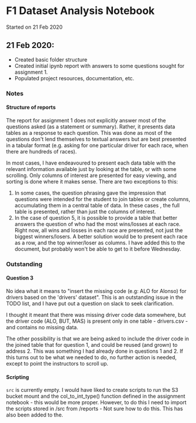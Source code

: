 # F1 Dataset Analysis Notebook

Started on 21 Feb 2020

## 21 Feb 2020:
* Created basic folder structure
* Created initial ipynb report with answers to some questions sought for assignment 1.
* Populated project resources, documentation, etc.

### Notes

#### Structure of reports
The report for assignment 1 does not explicitly answer most of the questions asked (as a statement or summary). Rather, it presents data tables as a response to each question. This was done as most of the questions don't lend themselves to textual answers but are best presented in a tabular format (e.g. asking for one particular driver for each race, when there are hundreds of races).

In most cases, I have endeavoured to present each data table with the relevant information available just by looking at the table, or with some scrolling. Only columns of interest are presented for easy viewing, and sorting is done where it makes sense. There are two exceptions to this:

1. In some cases, the question phrasing gave the impression that questions were intended for the student to join tables or create columns, accumulating them in a central table of data. In these cases , the full table is presented, rather than just the columns of interest.
2. In the case of question 5, it is possible to provide a table that better answers the question of who had the most wins/losses at each race. Right now, all wins and losses in each race are presented, not just the biggest winners/losers. A better solution would be to present each race as a row, and the top winner/loser as columns. I have added this to the  document, but probably won't be able to get to it before Wednesday.

### Outstanding

#### Question 3
No idea what it means to "insert the missing code (e.g: ALO for Alonso) for drivers based on the
 'drivers' dataset". This is an outstanding issue in the TODO list, and I have put out a question on slack to seek clarification.

 I thought it meant that there was missing driver code data somewhere, but the driver code (ALO, BUT, MAS) is present only in one table - drivers.csv - and contains no missing data.

 The other possibility is that we are being asked to include the driver code in the joined table that for question 1, and could be reused (and grown) to address 2. This was something I had already done in questions 1 and 2. If this turns out to be what we needed to do, no further action is needed, except to point the instructors to scroll up.

#### Scripting
`src` is currently empty. I would have liked to create scripts to run the S3 bucket mount and the col_to_int_type() function defined in the assignment notebook - this would be more proper. However, to do this I need to import the scripts stored in /src from /reports - Not sure how to do this. This has also been added to the.
